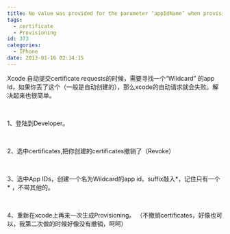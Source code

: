 ```yaml
---
title: No value was provided for the parameter ‘appIdName’ when provisioning
tags:
  - certificate
  - Provisioning
id: 373
categories:
  - IPhone
date: 2013-01-16 02:14:15
---
```


Xcode 自动提交certificate requests的时候，需要寻找一个“Wildcard” 的app Id，如果你丢了这个（一般是自动创建的），那么xcode的自动请求就会失败。解决起来也很简单。

&nbsp;

1、登陆到Developer。

&nbsp;

2、选中certificates,把你创建的certificates撤销了（Revoke）

&nbsp;

3、选中App IDs，创建一个名为Wildcard的app id，suffix敲入*，记住只有一个 * ，不带其他的。

&nbsp;

4、重新在xcode上再来一次生成Provisioning。
（不撤销certificates，好像也可以，我第二次做的时候好像没有撤销，呵呵）

&nbsp;